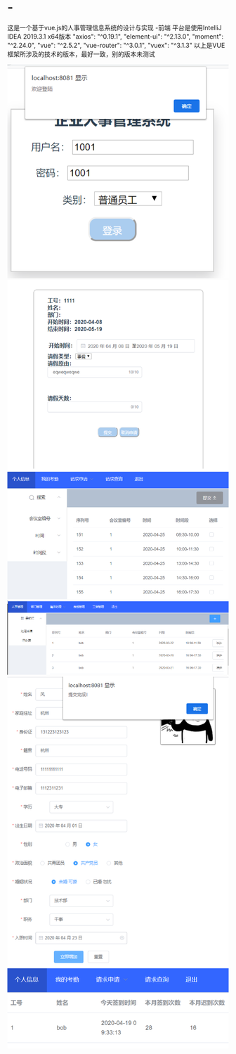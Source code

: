 # -
这是一个基于vue.js的人事管理信息系统的设计与实现  -前端
平台是使用IntelliJ IDEA 2019.3.1 x64版本
 "axios": "^0.19.1",
    "element-ui": "^2.13.0",
    "moment": "^2.24.0",
    "vue": "^2.5.2",
    "vue-router": "^3.0.1",
    "vuex": "^3.1.3"
以上是VUE框架所涉及的技术的版本，最好一致，别的版本未测试



![image](https://github.com/PPTXD/-/blob/master/%E6%95%88%E6%9E%9C%E5%9B%BE/%E5%9B%BE%E7%89%871.png)
![image](https://github.com/PPTXD/-/blob/master/%E6%95%88%E6%9E%9C%E5%9B%BE/%E5%9B%BE%E7%89%873.png)
![image](https://github.com/PPTXD/-/blob/master/%E6%95%88%E6%9E%9C%E5%9B%BE/%E5%9B%BE%E7%89%874.png)
![image](https://github.com/PPTXD/-/blob/master/%E6%95%88%E6%9E%9C%E5%9B%BE/%E5%9B%BE%E7%89%875.png)
![image](https://github.com/PPTXD/-/blob/master/%E6%95%88%E6%9E%9C%E5%9B%BE/image2.png)
![image](https://github.com/PPTXD/-/blob/master/%E6%95%88%E6%9E%9C%E5%9B%BE/image3.png)
